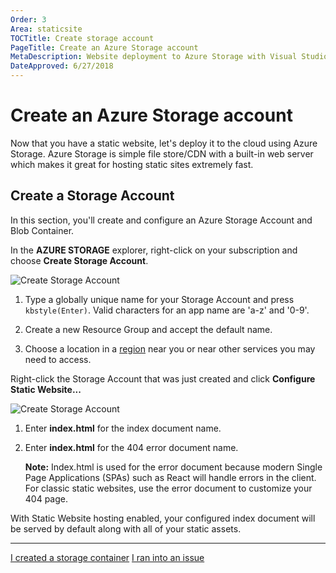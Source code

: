 ```yaml
---
Order: 3
Area: staticsite
TOCTitle: Create storage account
PageTitle: Create an Azure Storage account
MetaDescription: Website deployment to Azure Storage with Visual Studio Code
DateApproved: 6/27/2018
---
```


# Create an Azure Storage account

Now that you have a static website, let's deploy it to the cloud using Azure
Storage. Azure Storage is simple file store/CDN with a built-in web server which
makes it great for hosting static sites extremely fast.

## Create a Storage Account

In this section, you'll create and configure an Azure Storage Account and Blob
Container.

In the **AZURE STORAGE** explorer, right-click on your subscription and choose
**Create Storage Account**.

![Create Storage Account](images/static-website/create-storage-account.png)

1. Type a globally unique name for your Storage Account and press
   `kbstyle(Enter)`. Valid characters for an app name are 'a-z' and '0-9'.

2. Create a new Resource Group and accept the default name.

3. Choose a location in a [region](HTTPS://azure.microsoft.com/en-us/regions/)
   near you or near other services you may need to access.

Right-click the Storage Account that was just created and click **Configure
Static Website...**

![Create Storage Account](images/static-website/configure-static-website.png)

1. Enter **index.html** for the index document name.

2. Enter **index.html** for the 404 error document name.

    **Note:** Index.html is used for the error document because modern Single
    Page Applications (SPAs) such as React will handle errors in the client. For
    classic static websites, use the error document to customize your 404 page.

With Static Website hosting enabled, your configured index document will be
served by default along with all of your static assets.

---

<a class="tutorial-next-btn" href="/tutorials/static-website/deploy-website">I
created a storage container</a>
<a class="tutorial-feedback-btn" onclick="reportIssue('node-deployment-staticwebsite', 'create-storage')" href="javascript:void(0)">I
ran into an issue</a>
